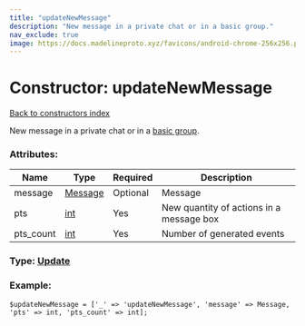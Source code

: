 ```yaml
---
title: "updateNewMessage"
description: "New message in a private chat or in a basic group."
nav_exclude: true
image: https://docs.madelineproto.xyz/favicons/android-chrome-256x256.png
---
```

# Constructor: updateNewMessage  
[Back to constructors index](/API_docs/constructors/index.html)



New message in a private chat or in a [basic group](https://core.telegram.org/api/channel#basic-groups).

### Attributes:

| Name     |    Type       | Required | Description |
|----------|---------------|----------|-------------|
|message|[Message](/API_docs/types/Message.html) | Optional|Message|
|pts|[int](/API_docs/types/int.html) | Yes|New quantity of actions in a message box|
|pts\_count|[int](/API_docs/types/int.html) | Yes|Number of generated events|



### Type: [Update](/API_docs/types/Update.html)


### Example:

```
$updateNewMessage = ['_' => 'updateNewMessage', 'message' => Message, 'pts' => int, 'pts_count' => int];
```  
